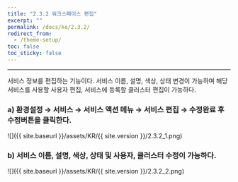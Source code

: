 ```yaml
---
title: "2.3.2 워크스페이스 편집"
excerpt: ""
permalink: /docs/ko/2.3.2/
redirect_from:
  - /theme-setup/
toc: false
toc_sticky: false
---
```


---
서비스 정보를 편집하는 기능이다. 서비스 이름, 설명, 색상, 상태 변경이 가능하며 해당 서비스를 사용할 사용자 편집, 서비스에 등록할 클러스터 편집이 가능하다.

### a\) 환경설정 → 서비스 → 서비스 액션 메뉴 → 서비스 편집 → 수정완료 후 수정버튼을 클릭한다.
![]({{ site.baseurl }}/assets/KR/{{ site.version }}/2.3.2_1.png)

### b\) 서비스 이름, 설명, 색상, 상태 및 사용자, 클러스터 수정이 가능하다.
![]({{ site.baseurl }}/assets/KR/{{ site.version }}/2.3.2_2.png)
